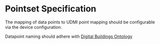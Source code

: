 # Pointset Specification

The mapping of data points to UDMI point mapping should be configurable via the device configuration. 

Datapoint naming should adhere with [Digital Buildings Ontology](https://github.com/google/digitalbuildings)
